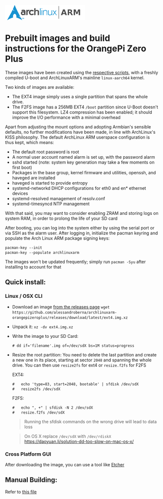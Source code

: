 ![ArchlinuxARM logo](assets/alarm.png)

# Prebuilt images and build instructions for the OrangePi Zero Plus
These images have been created using the [respective scripts](https://github.com/alessandroberna/archlinuxarm-orangepizeroplus/tree/main/scripts), with a freshly compiled U-boot and ArchLinuxARM's mainline `linux-aarch64` kernel.

Two kinds of images are available:
- The EXT4 image simply uses a single partition that spans the whole drive.
- The F2FS image has a 256MB EXT4 `/boot` partition since U-Boot doesn't support this filesystem. LZ4 compression has been enabled; it should improve the I/O performance with a minimal overhead

Apart from adjusting the mount options and adopting Armbian's sensible defaults, no further modifications have been made, in line with ArchLinux's KISS philosophy.
The default ArchLinux ARM userspace configuration is thus kept, which means:
- The default root password is root
- A normal user account named alarm is set up, with the password alarm
- sshd started (note: system key generation may take a few moments on first boot)
- Packages in the base group, kernel firmware and utilities, openssh, and haveged are installed
- haveged is started to provide entropy
- systemd-networkd DHCP configurations for eth0 and en* ethernet devices
- systemd-resolved management of resolv.conf
- systemd-timesyncd NTP management

With that said, you may want to consider enabling ZRAM and storing logs on system RAM, in order to prolong the life of your SD card

After booting, you can log into the system either by using the serial port or via SSH as the alarm user.
After logging in, initialize the pacman keyring and populate the Arch Linux ARM package signing keys:
```
pacman-key --init
pacman-key --populate archlinuxarm
```
The images won't be updated frequently; simply run `pacman -Syu` after installing to account for that

## Quick install:
### Linux / OSX CLI
- Download an image [from the releases page](https://github.com/alessandroberna/archlinuxarm-orangepizeroplus/releases/tag/latest)
`wget https://github.com/alessandroberna/archlinuxarm-orangepizeroplus/releases/download/latest/ext4.img.xz`
- Unpack it: `xz -dv ext4.img.xz`
- Write the image to your SD Card:
    ```
    # dd if='filename'.img of=/dev/sdX bs=1M status=progress 
    ```
- Resize the root partition:
    You need to delete the last partition and create a new one in its place, starting at sector `2048` and spanning the whole drive.
    You can then use `resize2fs` for ext4 or `resize.f2fs` for F2FS

    EXT4:
    ```
    #   echo 'type=83, start=2048, bootable' | sfdisk /dev/sdX
    #   resize2fs /dev/sdX
    ```

    F2FS:
    ```
    #   echo ", +" | sfdisk -N 2 /dev/sdX
    #   resize.f2fs /dev/sdX
    ```
    > Running the sfdisk commands on the wrong drive will lead to data loss

    > On OS X replace `/dev/sdX` with `/dev/rdiskX`
    > https://daoyuan.li/solution-dd-too-slow-on-mac-os-x/

### Cross Platform GUI
After downloading the image, you can use a tool like [Etcher](https://etcher.balena.io/)

## Manual Building:
Refer to [this file](manualBuild.md)